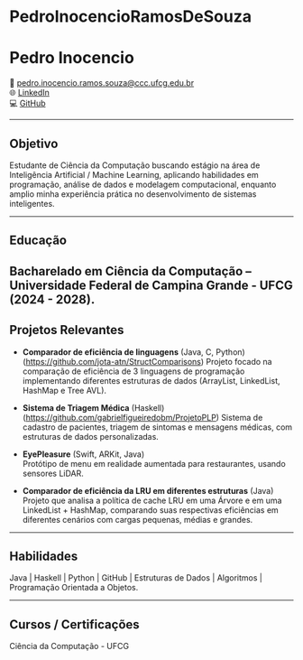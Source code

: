 # PedroInocencioRamosDeSouza

# Pedro Inocencio

📧 pedro.inocencio.ramos.souza@ccc.ufcg.edu.br  
🌐 [LinkedIn](https://www.linkedin.com/in/pedro-inocencio-94b119316/)  
💻 [GitHub](https://github.com/PedroRamos1208)

---

## Objetivo
Estudante de Ciência da Computação buscando estágio na área de Inteligência Artificial / Machine Learning, aplicando habilidades em programação, análise de dados e modelagem computacional, enquanto amplio minha experiência prática no desenvolvimento de sistemas inteligentes.

---

## Educação
**Bacharelado em Ciência da Computação** – Universidade Federal de Campina Grande - UFCG (2024 - 2028).
---

## Projetos Relevantes
- **Comparador de eficiência de linguagens** (Java, C, Python) (https://github.com/jota-atn/StructComparisons)
  Projeto focado na comparação de eficiência de 3 linguagens de programação implementando diferentes estruturas de dados (ArrayList, LinkedList, HashMap e Tree AVL).
  
- **Sistema de Triagem Médica** (Haskell) (https://github.com/gabrielfigueiredobm/ProjetoPLP)
  Sistema de cadastro de pacientes, triagem de sintomas e mensagens médicas, com estruturas de dados personalizadas.

- **EyePleasure** (Swift, ARKit, Java)  
  Protótipo de menu em realidade aumentada para restaurantes, usando sensores LiDAR.

- **Comparador de eficiência da LRU em diferentes estruturas** (Java)  
  Projeto que analisa a política de cache LRU em uma Árvore e em uma LinkedList + HashMap, comparando suas respectivas eficiências em diferentes cenários com cargas pequenas, médias e grandes.

---

## Habilidades
Java | Haskell | Python | GitHub | Estruturas de Dados | Algoritmos | Programação Orientada a Objetos.

---

## Cursos / Certificações
Ciência da Computação - UFCG
